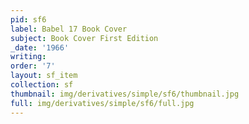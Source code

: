 ```yaml
---
pid: sf6
label: Babel 17 Book Cover
subject: Book Cover First Edition
_date: '1966'
writing: 
order: '7'
layout: sf_item
collection: sf
thumbnail: img/derivatives/simple/sf6/thumbnail.jpg
full: img/derivatives/simple/sf6/full.jpg
---
```

